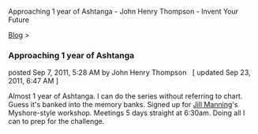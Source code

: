 Approaching 1 year of Ashtanga - John Henry Thompson - Invent Your Future   
    

[Blog](../z-blog-1.md)‎ > ‎

### Approaching 1 year of Ashtanga

posted Sep 7, 2011, 5:28 AM by John Henry Thompson   \[ updated Sep 23, 2011, 6:47 AM \]

Almost 1 year of Ashtanga. I can do the series without referring to chart. Guess it's banked into the memory banks. Signed up for [Jill Manning](http://www.jillmanning.com/)'s Myshore-style workshop. Meetings 5 days straight at 6:30am. Doing all I can to prep for the challenge.

  

